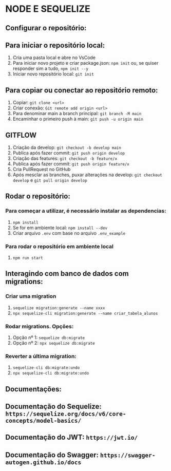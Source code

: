 # NODE E SEQUELIZE

## Configurar o repositório:

   ## Para iniciar o repositório local:
   1. Cria uma pasta local e abre no VsCode
   2. Para iniciar novo projeto e criar package.json: `npm init` ou, se quiser responder sim a tudo, `npm init --y`
   3. Iniciar novo repositório local: `git init`

   ## Para copiar ou conectar ao repositório remoto:
   1. Copiar: `git clone <url>`
   2. Criar conexão: `Git remote add origin <url>`
   3. Para denominar main a branch principal: `git branch -M main`
   4. Encaminhar o primeiro push à main: `git push -u origin main`

   ## GITFLOW
   1. Criação da develop: `git checkout -b develop main`
   2. Publica após fazer commit: `git push origin develop`
   3. Criação das features: `git checkout -b feature/x`
   4. Publica após fazer commit: `git push origin feature/x`
   5. Cria PullRequest no GitHub
   6. Após mesclar as branches, puxar alterações na develop: `git checkout develop` e `git pull origin develop` 

## Rodar o repositório:

   ### Para começar a utilizar, é necessário instalar as dependencias:
   1. `npm install`
   2. Se for em ambiente local: `npm install --dev`
   3. Criar arquivo `.env` com base no arquivo `.env_example`

   ### Para rodar o repositório em ambiente local
   1. `npm run start`

## Interagindo com banco de dados com migrations:

   ### Criar uma migration
   1. `sequelize migration:generate --name xxxx`
   2. `npx sequelize-cli migration:generate --name criar_tabela_alunos`

   ### Rodar migrations. Opções:
   1. Opção nº 1: `sequelize db:migrate`
   2. Opção nº 2: `npx sequelize db:migrate`

   ### Reverter a última migration:
   1. `sequelize-cli db:migrate:undo`
   2. `npx sequelize-cli db:migrate:undo`

## Documentações:

   ## Documentação do Sequelize: `https://sequelize.org/docs/v6/core-concepts/model-basics/`

   ## Documentação do JWT: `https://jwt.io/`

   ## Documentação do Swagger: `https://swagger-autogen.github.io/docs`
